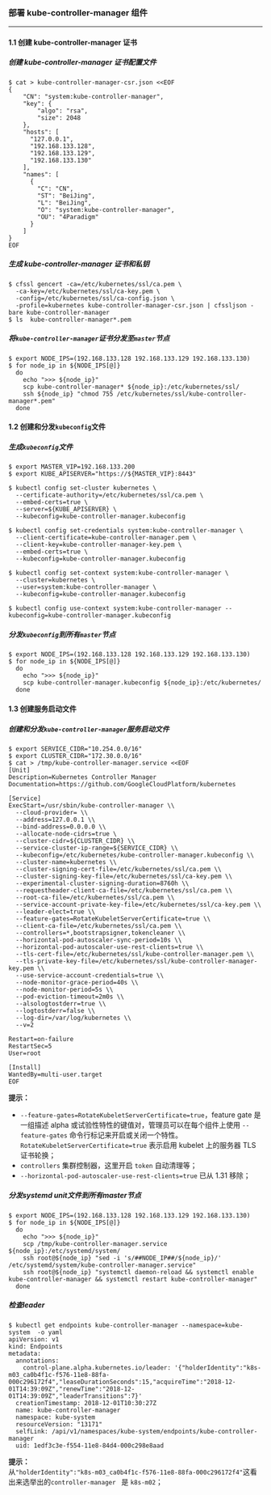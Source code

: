 ### 部署 kube-controller-manager 组件
---
#### 1.1 创建 kube-controller-manager 证书
##### 创建 kube-controller-manager 证书配置文件
```
$ cat > kube-controller-manager-csr.json <<EOF
{
    "CN": "system:kube-controller-manager",
    "key": {
        "algo": "rsa",
        "size": 2048
    },
    "hosts": [
      "127.0.0.1",
      "192.168.133.128",
      "192.168.133.129",
      "192.168.133.130"
    ],
    "names": [
      {
        "C": "CN",
        "ST": "BeiJing",
        "L": "BeiJing",
        "O": "system:kube-controller-manager",
        "OU": "4Paradigm"
      }
    ]
}
EOF
```
##### 生成 kube-controller-manager 证书和私钥
```
$ cfssl gencert -ca=/etc/kubernetes/ssl/ca.pem \
  -ca-key=/etc/kubernetes/ssl/ca-key.pem \
  -config=/etc/kubernetes/ssl/ca-config.json \
  -profile=kubernetes kube-controller-manager-csr.json | cfssljson -bare kube-controller-manager
$ ls  kube-controller-manager*.pem
```
##### 将`kube-controller-manager`证书分发至`master`节点
```
$ export NODE_IPS=(192.168.133.128 192.168.133.129 192.168.133.130)
$ for node_ip in ${NODE_IPS[@]}
  do
    echo ">>> ${node_ip}"
    scp kube-controller-manager* ${node_ip}:/etc/kubernetes/ssl/
    ssh ${node_ip} "chmod 755 /etc/kubernetes/ssl/kube-controller-manager*.pem"
  done
```
#### 1.2 创建和分发`kubeconfig`文件
##### 生成`kubeconfig`文件
```
$ export MASTER_VIP=192.168.133.200
$ export KUBE_APISERVER="https://${MASTER_VIP}:8443"

$ kubectl config set-cluster kubernetes \
  --certificate-authority=/etc/kubernetes/ssl/ca.pem \
  --embed-certs=true \
  --server=${KUBE_APISERVER} \
  --kubeconfig=kube-controller-manager.kubeconfig

$ kubectl config set-credentials system:kube-controller-manager \
  --client-certificate=kube-controller-manager.pem \
  --client-key=kube-controller-manager-key.pem \
  --embed-certs=true \
  --kubeconfig=kube-controller-manager.kubeconfig

$ kubectl config set-context system:kube-controller-manager \
  --cluster=kubernetes \
  --user=system:kube-controller-manager \
  --kubeconfig=kube-controller-manager.kubeconfig

$ kubectl config use-context system:kube-controller-manager --kubeconfig=kube-controller-manager.kubeconfig
```
##### 分发`kubeconfig`到所有`master`节点
```
$ export NODE_IPS=(192.168.133.128 192.168.133.129 192.168.133.130)
$ for node_ip in ${NODE_IPS[@]}
  do
    echo ">>> ${node_ip}"
    scp kube-controller-manager.kubeconfig ${node_ip}:/etc/kubernetes/
  done
```
#### 1.3 创建服务启动文件
##### 创建和分发`kube-controller-manager`服务启动文件
```
$ export SERVICE_CIDR="10.254.0.0/16"
$ export CLUSTER_CIDR="172.30.0.0/16"
$ cat > /tmp/kube-controller-manager.service <<EOF
[Unit]
Description=Kubernetes Controller Manager
Documentation=https://github.com/GoogleCloudPlatform/kubernetes

[Service]
ExecStart=/usr/sbin/kube-controller-manager \\
  --cloud-provider= \\
  --address=127.0.0.1 \\
  --bind-address=0.0.0.0 \\
  --allocate-node-cidrs=true \
  --cluster-cidr=${CLUSTER_CIDR} \\
  --service-cluster-ip-range=${SERVICE_CIDR} \\
  --kubeconfig=/etc/kubernetes/kube-controller-manager.kubeconfig \\
  --cluster-name=kubernetes \\
  --cluster-signing-cert-file=/etc/kubernetes/ssl/ca.pem \\
  --cluster-signing-key-file=/etc/kubernetes/ssl/ca-key.pem \\
  --experimental-cluster-signing-duration=8760h \\
  --requestheader-client-ca-file=/etc/kubernetes/ssl/ca.pem \\
  --root-ca-file=/etc/kubernetes/ssl/ca.pem \\
  --service-account-private-key-file=/etc/kubernetes/ssl/ca-key.pem \\
  --leader-elect=true \\
  --feature-gates=RotateKubeletServerCertificate=true \\
  --client-ca-file=/etc/kubernetes/ssl/ca.pem \\
  --controllers=*,bootstrapsigner,tokencleaner \\
  --horizontal-pod-autoscaler-sync-period=10s \\
  --horizontal-pod-autoscaler-use-rest-clients=true \\
  --tls-cert-file=/etc/kubernetes/ssl/kube-controller-manager.pem \\
  --tls-private-key-file=/etc/kubernetes/ssl/kube-controller-manager-key.pem \\
  --use-service-account-credentials=true \\
  --node-monitor-grace-period=40s \\
  --node-monitor-period=5s \\
  --pod-eviction-timeout=2m0s \\
  --alsologtostderr=true \\
  --logtostderr=false \\
  --log-dir=/var/log/kubernetes \\
  --v=2

Restart=on-failure
RestartSec=5
User=root

[Install]
WantedBy=multi-user.target
EOF
```
**提示：**  
+ `--feature-gates=RotateKubeletServerCertificate=true`，feature gate 是一组描述 alpha 或试验性特性的键值对，管理员可以在每个组件上使用 `--feature-gates` 命令行标记来开启或关闭一个特性。`RotateKubeletServerCertificate=true` 表示启用 kubelet 上的服务器 TLS 证书轮换；
+ `controllers` 集群控制器，这里开启 `token` 自动清理等；
+ `--horizontal-pod-autoscaler-use-rest-clients=true` 已从 1.31 移除；

##### 分发systemd unit文件到所有master节点
```
$ export NODE_IPS=(192.168.133.128 192.168.133.129 192.168.133.130)
$ for node_ip in ${NODE_IPS[@]}
  do
    echo ">>> ${node_ip}"
    scp /tmp/kube-controller-manager.service ${node_ip}:/etc/systemd/system/
    ssh root@${node_ip} "sed -i 's/##NODE_IP##/${node_ip}/' /etc/systemd/system/kube-controller-manager.service"
    ssh root@${node_ip} "systemctl daemon-reload && systemctl enable kube-controller-manager && systemctl restart kube-controller-manager"
  done
```
##### 检查leader
```
$ kubectl get endpoints kube-controller-manager --namespace=kube-system  -o yaml
apiVersion: v1
kind: Endpoints
metadata:
  annotations:
    control-plane.alpha.kubernetes.io/leader: '{"holderIdentity":"k8s-m03_ca0b4f1c-f576-11e8-88fa-000c296172f4","leaseDurationSeconds":15,"acquireTime":"2018-12-01T14:39:09Z","renewTime":"2018-12-01T14:39:09Z","leaderTransitions":7}'
  creationTimestamp: 2018-12-01T10:30:27Z
  name: kube-controller-manager
  namespace: kube-system
  resourceVersion: "13171"
  selfLink: /api/v1/namespaces/kube-system/endpoints/kube-controller-manager
  uid: 1edf3c3e-f554-11e8-84d4-000c298e8aad
```
**提示：**  
从`"holderIdentity":"k8s-m03_ca0b4f1c-f576-11e8-88fa-000c296172f4"`这看出来选举出的`controller-manager ` 是 `k8s-m02`；
